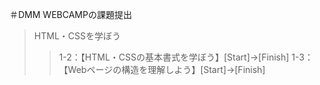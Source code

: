 ＃DMM WEBCAMPの課題提出

>HTML・CSSを学ぼう
>>1-2：【HTML・CSSの基本書式を学ぼう】[Start]→[Finish]
>>1-3：【Webページの構造を理解しよう】[Start]→[Finish]